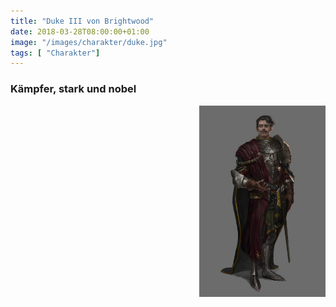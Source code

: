 ```yaml
---
title: "Duke III von Brightwood"
date: 2018-03-28T08:00:00+01:00
image: "/images/charakter/duke.jpg"
tags: [ "Charakter"]
---
```


### Kämpfer, stark und nobel

<img
  src='/images/charakter/duke.jpg'
  style='width:40%;
         float:right;
         margin-bottom: 1rem;'/>

